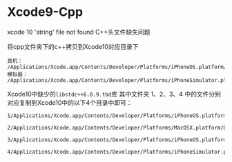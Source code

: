 # Xcode9-Cpp
xcode 10 'string' file not found C++头文件缺失问题

将cpp文件夹下的c++拷贝到Xcode10对应目录下
```
真机：
/Applications/Xcode.app/Contents/Developer/Platforms/iPhoneOS.platform/Developer/SDKs/iPhoneOS.sdk/usr/include/c++    
模拟器：    
/Applications/Xcode.app/Contents/Developer/Platforms/iPhoneSimulator.platform/Developer/SDKs/iPhoneSimulator.sdk/usr/include/c++
```
Xcode10中缺少的`libstdc++6.0.9.tbd`库
其中文件夹 1、2、3、4 中的文件分别对应复制到Xcode10中的以下4个目录中即可：
```
1/Applications/Xcode.app/Contents/Developer/Platforms/iPhoneOS.platform/Developer/Library/CoreSimulator/Profiles/Runtimes/iOS.simruntime/Contents/Resources/RuntimeRoot/usr/lib/

2/Applications/Xcode.app/Contents/Developer/Platforms/MacOSX.platform/Developer/SDKs/MacOSX.sdk/usr/lib/

3/Applications/Xcode.app/Contents/Developer/Platforms/iPhoneOS.platform/Developer/SDKs/iPhoneOS.sdk/usr/lib/

4/Applications/Xcode.app/Contents/Developer/Platforms/iPhoneSimulator.platform/Developer/SDKs/iPhoneSimulator.sdk/usr/lib/
```
